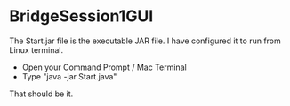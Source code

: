 # BridgeSession1GUI

The Start.jar file is the executable JAR file. I have configured it to run from Linux terminal. 


 - Open your Command Prompt / Mac Terminal
 - Type "java -jar Start.java"
 
That should be it.
